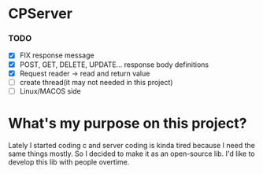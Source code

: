 # CPServer

### TODO
- [x] FIX response message
- [x] POST, GET, DELETE, UPDATE... response body definitions
- [x] Request reader -> read and return value
- [ ] create thread(it may not needed in this project)
- [ ] Linux/MACOS side

# What's my purpose on this project?

Lately I started coding c and server coding is kinda tired because I need the same things mostly. So I decided to make it as an open-source lib. I'd like to develop this lib with people overtime.
